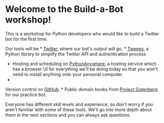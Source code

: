 Welcome to the Build-a-Bot workshop!
=======
This is a workshop for Python developers who would like to build a Twitter bot for the first time.

Our tools will be
* 
[Twitter](http://www.twitter.com), where our bot's output will go.
* 
[Tweepy](http://www.tweepy.org/), a Python library to simplify the Twitter API and authentication process
* Hosting and scheduling on
[PythonAnywhere](https://www.pythonanywhere.com), a hosting service which has a browser UI for everything we'll be doing today so that you won't need to install anything onto your personal computer.
* 
Version control on [GitHub](https://github.com/).
* 
Public domain books from [Project Gutenberg](https://www.gutenberg.org/) for our practice bot.

Everyone has different skill levels and experience, so don't worry if you aren't familiar with some of these tools. We'll go into more depth about them in the next sections and you can always ask questions.